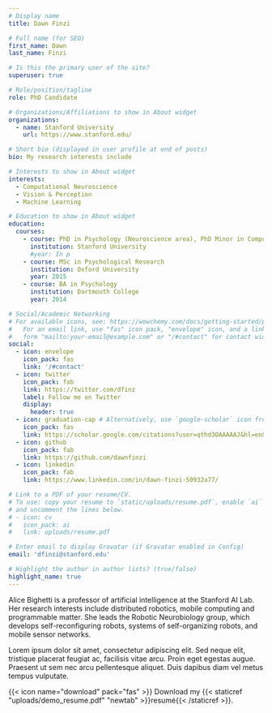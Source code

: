 ```yaml
---
# Display name
title: Dawn Finzi

# Full name (for SEO)
first_name: Dawn
last_name: Finzi

# Is this the primary user of the site?
superuser: true

# Role/position/tagline
role: PhD Candidate

# Organizations/Affiliations to show in About widget
organizations:
  - name: Stanford University
    url: https://www.stanford.edu/

# Short bio (displayed in user profile at end of posts)
bio: My research interests include 

# Interests to show in About widget
interests:
  - Computational Neuroscience
  - Vision & Perception
  - Machine Learning

# Education to show in About widget
education:
  courses:
    - course: PhD in Psychology (Neuroscience area), PhD Minor in Computer Science
      institution: Stanford University
      #year: In p
    - course: MSc in Psychological Research
      institution: Oxford University
      year: 2015
    - course: BA in Psychology
      institution: Dartmouth College
      year: 2014

# Social/Academic Networking
# For available icons, see: https://wowchemy.com/docs/getting-started/page-builder/#icons
#   For an email link, use "fas" icon pack, "envelope" icon, and a link in the
#   form "mailto:your-email@example.com" or "/#contact" for contact widget.
social:
  - icon: envelope
    icon_pack: fas
    link: '/#contact'
  - icon: twitter
    icon_pack: fab
    link: https://twitter.com/dfinz
    label: Follow me on Twitter
    display:
      header: true
  - icon: graduation-cap # Alternatively, use `google-scholar` icon from `ai` icon pack
    icon_pack: fas
    link: https://scholar.google.com/citations?user=qthd3OAAAAAJ&hl=en&oi=ao
  - icon: github
    icon_pack: fab
    link: https://github.com/dawnfinzi
  - icon: linkedin
    icon_pack: fab
    link: https://www.linkedin.com/in/dawn-finzi-50932a77/

# Link to a PDF of your resume/CV.
# To use: copy your resume to `static/uploads/resume.pdf`, enable `ai` icons in `params.yaml`,
# and uncomment the lines below.
# - icon: cv
#   icon_pack: ai
#   link: uploads/resume.pdf

# Enter email to display Gravatar (if Gravatar enabled in Config)
email: 'dfinzi@stanford.edu'

# Highlight the author in author lists? (true/false)
highlight_name: true
---
```


Alice Bighetti is a professor of artificial intelligence at the Stanford AI Lab. Her research interests include distributed robotics, mobile computing and programmable matter. She leads the Robotic Neurobiology group, which develops self-reconfiguring robots, systems of self-organizing robots, and mobile sensor networks.

Lorem ipsum dolor sit amet, consectetur adipiscing elit. Sed neque elit, tristique placerat feugiat ac, facilisis vitae arcu. Proin eget egestas augue. Praesent ut sem nec arcu pellentesque aliquet. Duis dapibus diam vel metus tempus vulputate.

{{< icon name="download" pack="fas" >}} Download my {{< staticref "uploads/demo_resume.pdf" "newtab" >}}resumé{{< /staticref >}}.
